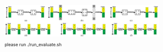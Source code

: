 

![Image text](https://github.com/fengtuan/ShuffleNet_SS/blob/a480ac0410e9fca516c2b055c36b705814d25136/ChannelShuffle.tif)



please run ./run_evaluate.sh
